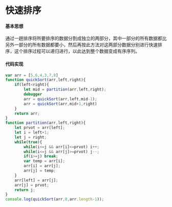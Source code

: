 # 快速排序

#### 基本思想

通过一趟排序将所要排序的数据分割成独立的两部分，其中一部分的所有数据都比另外一部分的所有数据都要小，然后再按此方法对这两部分数据分别进行快速排序，这个排序过程可以递归进行，以此达到整个数据变成有序序列。

#### 代码实现

```javascript
var arr = [5,6,4,3,7,8]
function quickSort(arr,left,right){
    if(left<right){
        let mid = partition(arr,left,right);
        debugger
        arr = quickSort(arr,left,mid-1);
        arr = quickSort(arr,mid+1,right)
    }
    return arr;
}
function partition(arr,left,right){
    let prvot = arr[left];
    let i = left+1;
    let j = right;
    while(true){
        while(i<=j && arr[i]<=prvot) i++;
        while(i<=j && arr[j]>=prvot) j--;
        if(i>=j) break;
        var temp = arr[i];
        arr[i] = arr[j];
        arr[j] = temp;
    }
    arr[left] = arr[j];
    arr[j] = prvot;
    return j;
}
console.log(quickSort(arr,0,arr.length-1));
```

